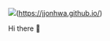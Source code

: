 [<img src="https://img.shields.io/badge/-Blog-bightgreen">](https://img.shields.io/badge/-Blog-bightgreen&link=https://jjonhwa.github.io/)(https://jjonhwa.github.io/)

Hi there 👋
